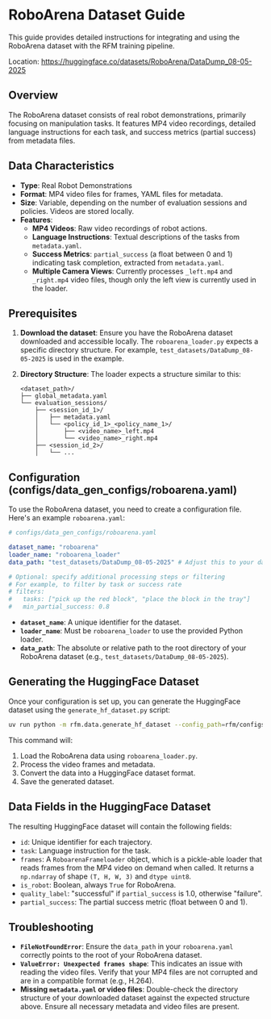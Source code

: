 # RoboArena Dataset Guide

This guide provides detailed instructions for integrating and using the RoboArena dataset with the RFM training pipeline.

Location: https://huggingface.co/datasets/RoboArena/DataDump_08-05-2025

## Overview

The RoboArena dataset consists of real robot demonstrations, primarily focusing on manipulation tasks. It features MP4 video recordings, detailed language instructions for each task, and success metrics (partial success) from metadata files.

## Data Characteristics

*   **Type**: Real Robot Demonstrations
*   **Format**: MP4 video files for frames, YAML files for metadata.
*   **Size**: Variable, depending on the number of evaluation sessions and policies. Videos are stored locally.
*   **Features**:
    *   **MP4 Videos**: Raw video recordings of robot actions.
    *   **Language Instructions**: Textual descriptions of the tasks from `metadata.yaml`.
    *   **Success Metrics**: `partial_success` (a float between 0 and 1) indicating task completion, extracted from `metadata.yaml`.
    *   **Multiple Camera Views**: Currently processes `_left.mp4` and `_right.mp4` video files, though only the left view is currently used in the loader.

## Prerequisites

1.  **Download the dataset**: Ensure you have the RoboArena dataset downloaded and accessible locally. The `roboarena_loader.py` expects a specific directory structure. For example, `test_datasets/DataDump_08-05-2025` is used in the example.

2.  **Directory Structure**: The loader expects a structure similar to this:

    ```
    <dataset_path>/
    ├── global_metadata.yaml
    └── evaluation_sessions/
        ├── <session_id_1>/
        │   ├── metadata.yaml
        │   └── <policy_id_1>_<policy_name_1>/
        │       ├── <video_name>_left.mp4
        │       └── <video_name>_right.mp4
        ├── <session_id_2>/
        │   └── ...
    ```

## Configuration (configs/data_gen_configs/roboarena.yaml)

To use the RoboArena dataset, you need to create a configuration file. Here's an example `roboarena.yaml`:

```yaml
# configs/data_gen_configs/roboarena.yaml

dataset_name: "roboarena"
loader_name: "roboarena_loader"
data_path: "test_datasets/DataDump_08-05-2025" # Adjust this to your dataset path downloaded from the original URL

# Optional: specify additional processing steps or filtering
# For example, to filter by task or success rate
# filters:
#   tasks: ["pick up the red block", "place the block in the tray"]
#   min_partial_success: 0.8
```

*   **`dataset_name`**: A unique identifier for the dataset.
*   **`loader_name`**: Must be `roboarena_loader` to use the provided Python loader.
*   **`data_path`**: The absolute or relative path to the root directory of your RoboArena dataset (e.g., `test_datasets/DataDump_08-05-2025`).

## Generating the HuggingFace Dataset

Once your configuration is set up, you can generate the HuggingFace dataset using the `generate_hf_dataset.py` script:

```bash
uv run python -m rfm.data.generate_hf_dataset --config_path=rfm/configs/data_gen_configs/roboarena.yaml
```

This command will:

1.  Load the RoboArena data using `roboarena_loader.py`.
2.  Process the video frames and metadata.
3.  Convert the data into a HuggingFace dataset format.
4.  Save the generated dataset.

## Data Fields in the HuggingFace Dataset

The resulting HuggingFace dataset will contain the following fields:

*   `id`: Unique identifier for each trajectory.
*   `task`: Language instruction for the task.
*   `frames`: A `RoboarenaFrameloader` object, which is a pickle-able loader that reads frames from the MP4 video on demand when called. It returns a `np.ndarray` of shape `(T, H, W, 3)` and `dtype uint8`.
*   `is_robot`: Boolean, always `True` for RoboArena.
*   `quality_label`: "successful" if `partial_success` is 1.0, otherwise "failure".
*   `partial_success`: The partial success metric (float between 0 and 1).

## Troubleshooting

*   **`FileNotFoundError`**: Ensure the `data_path` in your `roboarena.yaml` correctly points to the root of your RoboArena dataset.
*   **`ValueError: Unexpected frames shape`**: This indicates an issue with reading the video files. Verify that your MP4 files are not corrupted and are in a compatible format (e.g., H.264).
*   **Missing `metadata.yaml` or video files**: Double-check the directory structure of your downloaded dataset against the expected structure above. Ensure all necessary metadata and video files are present.
